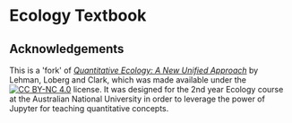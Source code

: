 # Ecology Textbook

## Acknowledgements
This is a 'fork' of [*Quantitative Ecology: A New Unified Approach*](http://hdl.handle.net/11299/204551) by Lehman, Loberg and Clark, which was made available under the [![CC BY-NC 4.0](https://img.shields.io/badge/CC%20BY--NC%204.0-lightgrey.svg)](https://creativecommons.org/licenses/by-nc/4.0/) license. It was designed for the 2nd year Ecology course at the Australian National University in order to leverage the power of Jupyter for teaching quantitative concepts.
